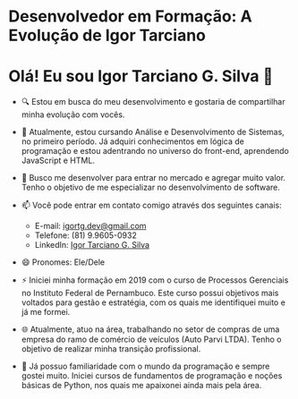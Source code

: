 # Desenvolvedor em Formação: A Evolução de Igor Tarciano

# Olá! Eu sou Igor Tarciano G. Silva 👋

- 🔍 Estou em busca do meu desenvolvimento e gostaria de compartilhar minha evolução com vocês.

- 🌱 Atualmente, estou cursando Análise e Desenvolvimento de Sistemas, no primeiro período. Já adquiri conhecimentos em lógica de programação e estou adentrando no universo do front-end, aprendendo JavaScript e HTML.

- 💞️ Busco me desenvolver para entrar no mercado e agregar muito valor. Tenho o objetivo de me especializar no desenvolvimento de software.

- 📫 Você pode entrar em contato comigo através dos seguintes canais:
  - E-mail: igortg.dev@gmail.com
  - Telefone: (81) 9.9605-0932
  - LinkedIn: [Igor Tarciano G. Silva](seu-linkedin-aqui)

- 😄 Pronomes: Ele/Dele

- ⚡ Iniciei minha formação em 2019 com o curso de Processos Gerenciais no Instituto Federal de Pernambuco. Este curso possui objetivos mais voltados para gestão e estratégia, com os quais me identifiquei muito e já me formei.

- 🌐 Atualmente, atuo na área, trabalhando no setor de compras de uma empresa do ramo de comércio de veículos (Auto Parvi LTDA). Tenho o objetivo de realizar minha transição profissional.

- 🚀 Já possuo familiaridade com o mundo da programação e sempre gostei muito. Iniciei cursos de fundamentos de programação e noções básicas de Python, nos quais me apaixonei ainda mais pela área.
